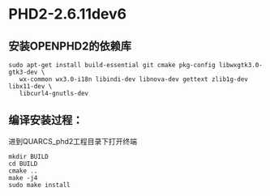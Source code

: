 # PHD2-2.6.11dev6


安装OPENPHD2的依赖库
-
    sudo apt-get install build-essential git cmake pkg-config libwxgtk3.0-gtk3-dev \
       wx-common wx3.0-i18n libindi-dev libnova-dev gettext zlib1g-dev libx11-dev \
       libcurl4-gnutls-dev

编译安装过程：
-
进到QUARCS_phd2工程目录下打开终端

    mkdir BUILD
    cd BUILD
    cmake .. 
    make -j4
    sudo make install
